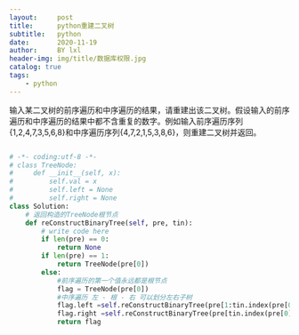 ```yaml
---
layout:     post
title:      python重建二叉树
subtitle:   python
date:       2020-11-19
author:     BY lxl
header-img: img/title/数据库权限.jpg
catalog: true
tags:
    - python
---
```


 输入某二叉树的前序遍历和中序遍历的结果，请重建出该二叉树。假设输入的前序遍历和中序遍历的结果中都不含重复的数字。例如输入前序遍历序列{1,2,4,7,3,5,6,8}和中序遍历序列{4,7,2,1,5,3,8,6}，则重建二叉树并返回。

```python

# -*- coding:utf-8 -*-
# class TreeNode:
#     def __init__(self, x):
#         self.val = x
#         self.left = None
#         self.right = None
class Solution:
    # 返回构造的TreeNode根节点
    def reConstructBinaryTree(self, pre, tin):
        # write code here
        if len(pre) == 0:
            return None
        if len(pre) == 1:
            return TreeNode(pre[0])
        else:
            #前序遍历的第一个值永远都是根节点
            flag = TreeNode(pre[0])
            #中序遍历 左 - 根 - 右 可以划分左右子树
            flag.left =self.reConstructBinaryTree(pre[1:tin.index(pre[0])+1], tin[:tin.index(pre[0])])
            flag.right =self.reConstructBinaryTree(pre[tin.index(pre[0])+1:], tin[tin.index(pre[0])+1:])
            return flag
```

